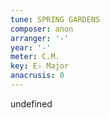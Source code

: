 ```yaml
---
tune: SPRING GARDENS
composer: anon
arranger: '-'
year: '-'
meter: C.M.
key: E♭ Major
anacrusis: 0
---
```

undefined